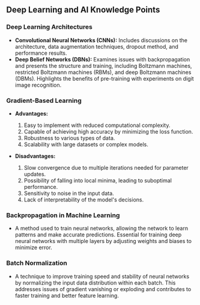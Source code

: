 ## Deep Learning and AI Knowledge Points

### Deep Learning Architectures
- **Convolutional Neural Networks (CNNs):** Includes discussions on the architecture, data augmentation techniques, dropout method, and performance results.
- **Deep Belief Networks (DBNs):** Examines issues with backpropagation and presents the structure and training, including Boltzmann machines, restricted Boltzmann machines (RBMs), and deep Boltzmann machines (DBMs). Highlights the benefits of pre-training with experiments on digit image recognition.

### Gradient-Based Learning
- **Advantages:**
  1. Easy to implement with reduced computational complexity.
  2. Capable of achieving high accuracy by minimizing the loss function.
  3. Robustness to various types of data.
  4. Scalability with large datasets or complex models.

- **Disadvantages:**
  1. Slow convergence due to multiple iterations needed for parameter updates.
  2. Possibility of falling into local minima, leading to suboptimal performance.
  3. Sensitivity to noise in the input data.
  4. Lack of interpretability of the model's decisions.

### Backpropagation in Machine Learning
- A method used to train neural networks, allowing the network to learn patterns and make accurate predictions. Essential for training deep neural networks with multiple layers by adjusting weights and biases to minimize error.

### Batch Normalization
- A technique to improve training speed and stability of neural networks by normalizing the input data distribution within each batch. This addresses issues of gradient vanishing or exploding and contributes to faster training and better feature learning.